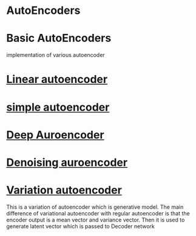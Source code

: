 # AutoEncoders
# Basic AutoEncoders

implementation of various autoencoder

# [Linear autoencoder](linear_autoencoder)
# [simple autoencoder](simple_autoencoder)
# [Deep Auroencoder](deep_autoencoder)
# [Denoising auroencoder](denoising_autoencoder)
# [Variation autoencoder](variational_autoencoders)
This is a variation of autoencoder which is generative model.
The main difference of variational autoencoder with regular autoencoder is that the encoder output is a mean vector and variance vector.
Then it is used to generate latent vector which is passed to Decoder network
